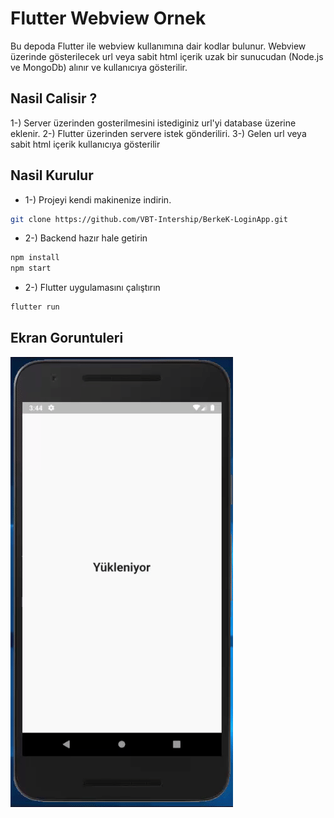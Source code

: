 # Flutter Webview Ornek
Bu depoda Flutter ile webview kullanımına dair kodlar bulunur. Webview üzerinde gösterilecek url veya sabit html içerik uzak bir sunucudan (Node.js ve MongoDb) alınır ve kullanıcıya gösterilir.

## Nasil Calisir ?
1-) Server üzerinden gosterilmesini istediginiz url'yi database üzerine eklenir.
2-) Flutter üzerinden servere istek gönderiliri.
3-) Gelen url veya sabit html içerik kullanıcıya gösterilir

## Nasil Kurulur
- 1-) Projeyi kendi makinenize indirin.
```bash
git clone https://github.com/VBT-Intership/BerkeK-LoginApp.git
```
- 2-) Backend hazır hale getirin
```bash
npm install
npm start
```
- 2-) Flutter uygulamasını çalıştırın
```bash
flutter run
```

## Ekran Goruntuleri
[![Image01](https://raw.githubusercontent.com/VBT-Intership/BerkeK-FlutterWebview/master/result.gif)]() <br/>
